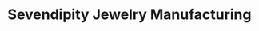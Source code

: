 ---
title: "Sevendipity Jewelry Manufacturing"
url: /el-paso/sevendipity-jewelry-manufacturing/
shop: Schmuck
---